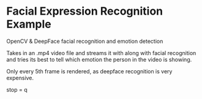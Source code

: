 # Facial Expression Recognition Example

OpenCV & DeepFace facial recognition and emotion detection

Takes in an .mp4 video file and streams it with along with facial recognition and tries its best to tell which emotion the person in the video is showing.

Only every 5th frame is rendered, as deepface recognition is very expensive.

stop = q